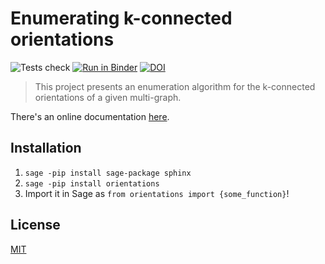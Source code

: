 # Enumerating k-connected orientations

![Tests check](https://github.com/tarasyarema/orientations/workflows/Test%20with%20Docker/badge.svg?branch=main)
[![Run in Binder](https://mybinder.org/badge_logo.svg)](https://mybinder.org/v2/gh/tarasyarema/orientations/main?filepath=demo.ipynb)
[![DOI](https://zenodo.org/badge/330920830.svg)](https://zenodo.org/badge/latestdoi/330920830)

> This project presents an enumeration algorithm for the k-connected orientations 
    of a given multi-graph.

There's an online documentation [here]().

## Installation

1. `sage -pip install sage-package sphinx`
2. `sage -pip install orientations`
3. Import it in Sage as `from orientations import {some_function}`!


## License

[MIT](./LICENSE)
